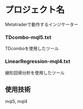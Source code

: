 # プロジェクト名  
Metatraderで動作するインジケーター
### TDcombo-mql5.txt
TDcomboを使用したツール  
### LinearRegression-mql4.txt
線形回帰分析を使用したツール
## 使用技術 
mql5, mql4
